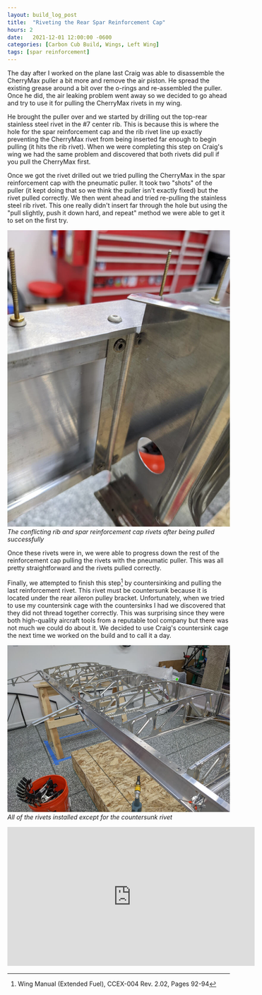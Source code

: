 ```yaml
---
layout: build_log_post
title:  "Riveting the Rear Spar Reinforcement Cap"
hours: 2
date:   2021-12-01 12:00:00 -0600
categories: [Carbon Cub Build, Wings, Left Wing]
tags: [spar reinforcement]
---
```


The day after I worked on the plane last Craig was able to disassemble the CherryMax puller a bit more and remove the air piston. He spread the existing grease around a bit over the o-rings and re-assembled the puller. Once he did, the air leaking problem went away so we decided to go ahead and try to use it for pulling the CherryMax rivets in my wing.

He brought the puller over and we started by drilling out the top-rear stainless steel rivet in the #7 center rib. This is because this is where the hole for the spar reinforcement cap and the rib rivet line up exactly preventing the CherryMax rivet from being inserted far enough to begin pulling (it hits the rib rivet). When we were completing this step on Craig's wing we had the same problem and discovered that both rivets did pull if you pull the CherryMax first.

Once we got the rivet drilled out we tried pulling the CherryMax in the spar reinforcement cap with the pneumatic puller. It took two "shots" of the puller (it kept doing that so we think the puller isn't exactly fixed) but the rivet pulled correctly. We then went ahead and tried re-pulling the stainless steel rib rivet. This one really didn't insert far through the hole but using the "pull slightly, push it down hard, and repeat" method we were able to get it to set on the first try.

![Desktop View](/assets/img/posts/2021-12-01-riveting-rear-spar-reinforcement/conflicting_rivets.jpg)
_The conflicting rib and spar reinforcement cap rivets after being pulled successfully_

Once these rivets were in, we were able to progress down the rest of the reinforcement cap pulling the rivets with the pneumatic puller. This was all pretty straightforward and the rivets pulled correctly.

Finally, we attempted to finish this step[^section-19-ref] by countersinking and pulling the last reinforcement rivet. This rivet must be countersunk because it is located under the rear aileron pulley bracket. Unfortunately, when we tried to use my countersink cage with the countersinks I had we discovered that they did not thread together correctly. This was surprising since they were both high-quality aircraft tools from a reputable tool company but there was not much we could do about it. We decided to use Craig's countersink cage the next time we worked on the build and to call it a day.

![Desktop View](/assets/img/posts/2021-12-01-riveting-rear-spar-reinforcement/rivets_installed.jpg)
_All of the rivets installed except for the countersunk rivet_

<iframe width="560" height="315" src="https://www.youtube.com/embed/ArAqZW54sIQ" title="YouTube video player" frameborder="0" allow="accelerometer; autoplay; clipboard-write; encrypted-media; gyroscope; picture-in-picture" allowfullscreen></iframe>

[^section-19-ref]: Wing Manual (Extended Fuel), CCEX-004 Rev. 2.02, Pages 92-94